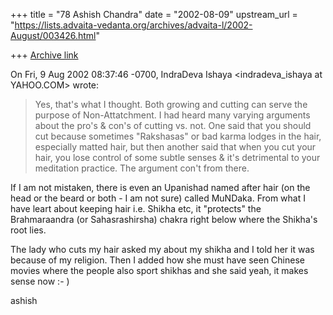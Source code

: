 +++
title = "78 Ashish Chandra"
date = "2002-08-09"
upstream_url = "https://lists.advaita-vedanta.org/archives/advaita-l/2002-August/003426.html"

+++
[Archive link](https://lists.advaita-vedanta.org/archives/advaita-l/2002-August/003426.html)

On Fri, 9 Aug 2002 08:37:46 -0700, IndraDeva Ishaya
<indradeva_ishaya at YAHOO.COM> wrote:

>Yes, that's what I thought. Both growing and cutting
>can serve the purpose of Non-Attatchment.
>I had heard many varying arguments about the pro's &
>con's of cutting vs. not. One said that you should cut
>because sometimes "Rakshasas" or bad karma lodges in
>the hair, especially matted hair, but then another
>said that when you cut your hair, you lose control of
>some subtle senses & it's detrimental to your
>meditation practice. The argument con't from there.
>

If I am not mistaken, there is even an Upanishad named after hair (on the
head or the beard or both - I am not sure) called MuNDaka. From what I have
leart about keeping hair i.e. Shikha etc, it "protects" the Brahmaraandra
(or Sahasrashirsha) chakra right below where the Shikha's root lies.

The lady who cuts my hair asked my about my shikha and I told her it was
because of my religion. Then I added how she must have seen Chinese movies
where the people also sport shikhas and she said yeah, it makes sense now :-
)

ashish

